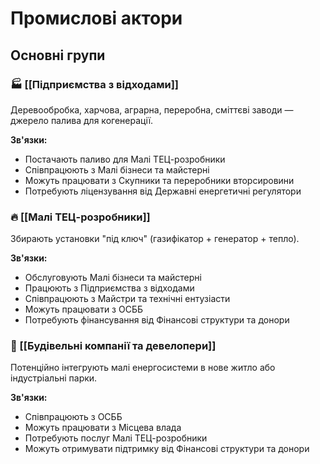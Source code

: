 # Промислові актори

## Основні групи

### 🏭 [[Підприємства з відходами]]
Деревообробка, харчова, аграрна, переробна, сміттєві заводи — джерело палива для когенерації.

**Зв'язки:**
- Постачають паливо для Малі ТЕЦ-розробники
- Співпрацюють з Малі бізнеси та майстерні
- Можуть працювати з Скупники та переробники вторсировини
- Потребують ліцензування від Державні енергетичні регулятори

### 🔥 [[Малі ТЕЦ-розробники]]
Збирають установки "під ключ" (газифікатор + генератор + тепло).

**Зв'язки:**
- Обслуговують Малі бізнеси та майстерні
- Працюють з Підприємства з відходами
- Співпрацюють з Майстри та технічні ентузіасти
- Можуть працювати з ОСББ
- Потребують фінансування від Фінансові структури та донори

### 🧱 [[Будівельні компанії та девелопери]]
Потенційно інтегрують малі енергосистеми в нове житло або індустріальні парки.

**Зв'язки:**
- Співпрацюють з ОСББ
- Можуть працювати з Місцева влада
- Потребують послуг Малі ТЕЦ-розробники
- Можуть отримувати підтримку від Фінансові структури та донори

